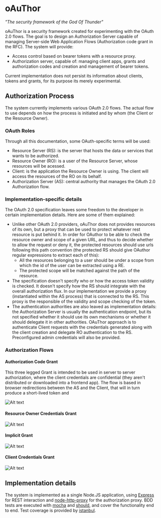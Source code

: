 oAuThor
=======
*"The security framework of the God Of Thunder"*

oAuThor is a security framework created for experimenting with the OAuth 2.0 flows. The goal is to design an 
Authorization Server capable of managing Server-side Web Application Flows (Authorization code grant in the RFC). The
system will provide:

* Access control based on bearer tokens with a resource proxy.
* Authorization server, capable of: managing client apps, grants and authorization codes and creation and management of bearer tokens.

Current implementation does not persist its information about clients, tokens and grants, for its purpose its merely
experimental.

Authorization Process
---------------------
The system currently implements various OAuth 2.0 flows. The actual flow to use depends on how the process is initiated
and by whom (the Client or the Resource Owner). 

### OAuth Roles

Through all this documentation, some OAuth-specific terms will be used:

* Resource Server (RS): is the server that hosts the data or services that wants to be authorized. 
* Resource Owner (RO): is a user of the Resource Server, whose resources will be acessed.
* Client: is the application the Resource Owner is using. The client will access the resources of the RO on its behalf.
* Authorization Server (AS): central authority that manages the OAuth 2.0 Authorization flow. 

### Implementation-specific details

The OAuth 2.0 specification leaves some freedom to the developer in certain implementation details. Here are some of them
explained:
* Unlike other OAuth 2.0 providers, oAuThor does not provides resources of its own, but a proxy that can be used to
protect whatever rest resource is put behind it. In order for OAuthor to be able to check the resource owner and scope 
of a given URL, and thus to decide whether to allow the request or deny it, the protected resources should use
urls following this path convention (the protected RS should give OAuthor regular expressions to extract each of this):
  * All the resources belonging to a user should be under a scope from which the id of the user can be extracted using a RE.
  * The protected scope will be matched against the path of the resource.
* The specification doesn't specify who or how the access token validity is checked. It doesn't specify how the RS
should integrate with the overall authorization flux. In our implementation we provide a proxy (instantiated
within the AS process) that is connected to the RS. This proxy is the responsible of the validity and scope checking 
of the token.
* The authentication authorities are also leaved as implementation details: the Authorization Server is usually the 
authentication endpoint, but its not specified whether it should use its own mechanisms or whether it should delegate 
it in other authorities. OAuThor approach is to authenticate Client requests with the credentials generated along with the
client creation and delegate RO authentication to the RS. Preconfigured admin credentials will also be provided.

### Authorization Flows

#### Authorization Code Grant

This three legged Grant is intended to be used in server to server authorization, where the client credentials are
confidential (they aren't distributed or downloaded into a frontend app). The flow is based in browser redirections
between the AS and the Client, that will in turn produce a short-lived token and 

![Alt text](https://raw.github.com/dmoranj/oAuThor/master/img/oAuth2%20Flow.png "Authentication Code Overview")

#### Resource Owner Credentials Grant

![Alt text](https://raw.github.com/dmoranj/oAuThor/master/img/oAuth2%20ROC.png "Resource Owner Credentials Overview")

#### Implicit Grant

![Alt text](https://raw.github.com/dmoranj/oAuThor/master/img/oAuth2%20Implicit.png "Implicit Grant Credentials Overview")

#### Client Credentials Grant

![Alt text](https://raw.github.com/dmoranj/oAuThor/master/img/oAuth2%20CC.png "Client Credentials Overview")

Implementation details
----------------------
The system is implemented as a single Node.JS application, using [Express](http://expressjs.com/) for REST 
interaction and [node-http-proxy](https://github.com/nodejitsu/node-http-proxy) for the authorization proxy. BDD tests
are executed with [mocha](http://visionmedia.github.io/mocha/) and [should](https://github.com/visionmedia/should.js), 
and cover the functionality end to end. Test coverage is provided by [istanbul](https://github.com/gotwarlost/istanbul).
